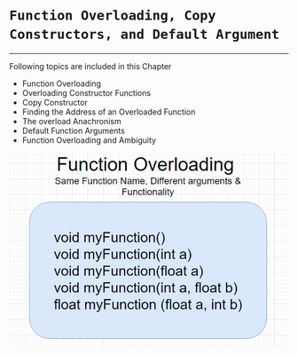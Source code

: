 # **`Function Overloading, Copy Constructors, and Default Argument`**
---
Following topics are included in this Chapter

* Function Overloading
* Overloading Constructor Functions
* Copy Constructor
* Finding the Address of an Overloaded Function
* The overload Anachronism
* Default Function Arguments
* Function Overloading and Ambiguity

<!-- Logo -->
![Function Overloading](https://github.com/kushagra414/Notes/blob/master/C%2B%2B%20notes/3%20Function%20Overloading%2C%20Copy%20Constructors%2C%20and%20Default%20Argument/function-overloading-in-cpp.png)
